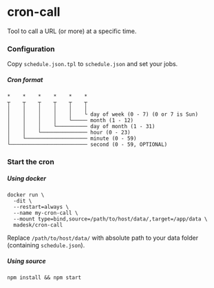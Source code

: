 # cron-call
Tool to call a URL (or more) at a specific time.

### Configuration
Copy `schedule.json.tpl` to `schedule.json` and set your jobs.
##### Cron format
```
*    *    *    *    *    *
┬    ┬    ┬    ┬    ┬    ┬
│    │    │    │    │    │
│    │    │    │    │    └ day of week (0 - 7) (0 or 7 is Sun)
│    │    │    │    └───── month (1 - 12)
│    │    │    └────────── day of month (1 - 31)
│    │    └─────────────── hour (0 - 23)
│    └──────────────────── minute (0 - 59)
└───────────────────────── second (0 - 59, OPTIONAL)
```


### Start the cron
##### Using docker
```
docker run \
  -dit \
  --restart=always \
  --name my-cron-call \
  --mount type=bind,source=/path/to/host/data/,target=/app/data \
  madesk/cron-call
```
Replace `/path/to/host/data/` with absolute path to your data folder (containing `schedule.json`).
##### Using source
```
npm install && npm start
```